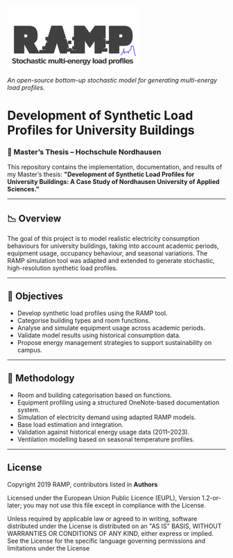 <img src="/docs/figures/RAMP_logo_basic.png" width="300">

*An open-source bottom-up stochastic model for generating multi-energy load profiles.*

# Development of Synthetic Load Profiles for University Buildings
### 📘 Master’s Thesis – Hochschule Nordhausen

This repository contains the implementation, documentation, and results of my Master’s thesis:
**"Development of Synthetic Load Profiles for University Buildings: A Case Study of Nordhausen University of Applied Sciences."**

---

## 📉 Overview

The goal of this project is to model realistic electricity consumption behaviours for university buildings, taking into account academic periods, equipment usage, occupancy behaviour, and seasonal variations. The RAMP simulation tool was adapted and extended to generate stochastic, high-resolution synthetic load profiles.

---

## 🎯 Objectives

- Develop synthetic load profiles using the RAMP tool.
- Categorise building types and room functions.
- Analyse and simulate equipment usage across academic periods.
- Validate model results using historical consumption data.
- Propose energy management strategies to support sustainability on campus.

---

## 🔧 Methodology

- Room and building categorisation based on functions.
- Equipment profiling using a structured OneNote-based documentation system.
- Simulation of electricity demand using adapted RAMP models.
- Base load estimation and integration.
- Validation against historical energy usage data (2011–2023).
- Ventilation modelling based on seasonal temperature profiles.

---
## License
Copyright 2019 RAMP, contributors listed in **Authors**

Licensed under the European Union Public Licence (EUPL), Version 1.2-or-later; you may not use this file except in compliance with the License. 

Unless required by applicable law or agreed to in writing, software distributed under the License is distributed on an "AS IS" BASIS, WITHOUT WARRANTIES OR CONDITIONS OF ANY KIND, either express or implied. See the License for the specific language governing permissions and limitations under the License
